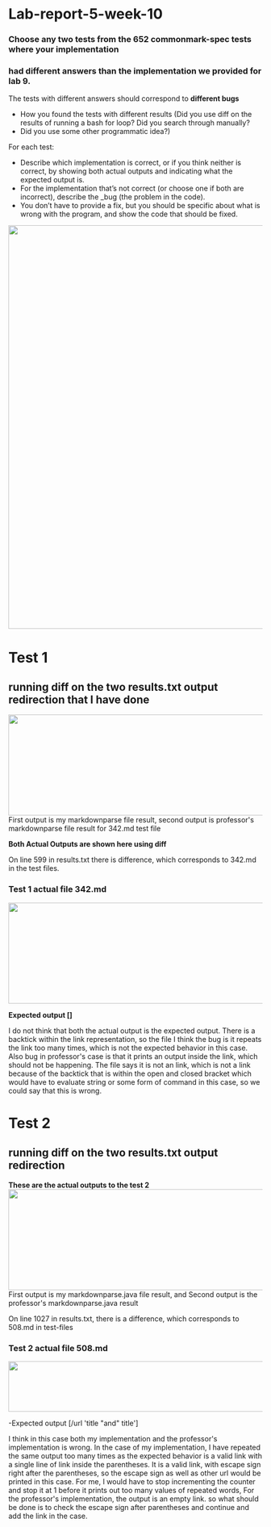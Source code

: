 # Lab-report-5-week-10



### Choose any two tests from the 652 commonmark-spec tests where your implementation 
### had different answers than the implementation we provided for lab 9.

The tests with different answers should correspond to **different bugs** 

* How you found the tests with different results (Did you use diff on the results of running a bash for loop? Did you search through manually? 
* Did you use some other programmatic idea?)

For each test:
* Describe which implementation is correct, or if you think neither is correct, by showing both actual outputs and indicating what the expected output is.
* For the implementation that’s not correct (or choose one if both are incorrect), describe the _bug (the problem in the code). 
* You don’t have to provide a fix, but you should be specific about what is wrong with the program, and show the code that should be fixed.



<img src="https://user-images.githubusercontent.com/61016872/157998773-25346cfa-184b-4f14-ac00-c2a00ac68812.png" width="800">


# Test 1
## running diff on the two results.txt output redirection that I have done

<img src="https://user-images.githubusercontent.com/61016872/157998784-39071f3d-c63e-4fd4-9408-17c177901214.png" width="3000" height="200">
First output is my markdownparse file result, second output is professor's markdownparse file result for 342.md test file

**Both Actual Outputs are shown here using diff**

On line 599 in results.txt there is difference, which corresponds to 342.md in the test files.



### Test 1 actual file 342.md
<img src="https://user-images.githubusercontent.com/61016872/158002114-763e3f4c-6f42-4d9f-8069-ba86d1220996.png" width="2000" height="200">

**Expected output []**

I do not think that both the actual output is the expected output. There is a backtick within the link representation, so the file
I think the bug is it repeats the link too many times, which is not the expected behavior in this case. Also bug in professor's case is that it prints an
output inside the link, which should not be happening. The file says it is not an link, which is not a link because of the backtick that is within the open and
closed bracket which would have to evaluate string or some form of command in this case, so we could say that this is wrong.

# Test 2

## running diff on the two results.txt output redirection

**These are the actual outputs to the test 2**
<img src="https://user-images.githubusercontent.com/61016872/157998823-3e11db61-c84f-4ab2-a81b-e951c975bde8.png" width="1000" height="200">
First output is my markdownparse.java file result, and Second output is the professor's markdownparse.java result

On line 1027 in results.txt, there is a difference, which corresponds to 508.md in test-files



### Test 2 actual file 508.md
<img src="https://user-images.githubusercontent.com/61016872/158002138-c7442390-31dd-4794-86f8-c72f0a6942ea.png" width="1000" height="100">

-Expected output [/url 'title "and" title'] </br>

I think in this case both my implementation and the professor's implementation is wrong. In the case of my implementation, I have repeated the same output too many times
as the expected behavior is a valid link with a single line of link inside the parentheses. It is a valid link, with escape sign right after the parentheses, so the escape sign
as well as other url would be printed in this case. For me, I would have to stop incrementing the counter and stop it at 1 before it prints out too many values of
repeated words, For the professor's implementation, the output is an empty link. so what should be done is to check the 
escape sign after parentheses and continue and add the link in the case.
















